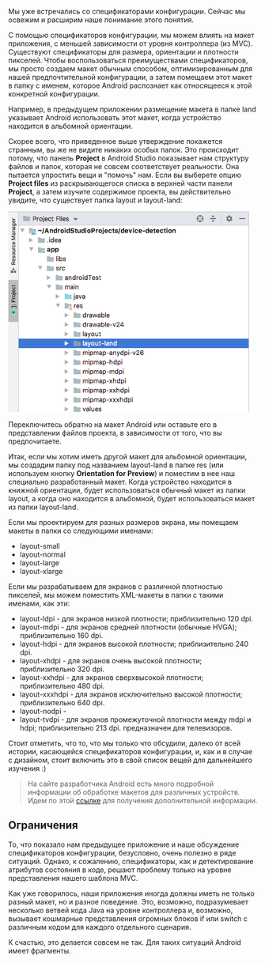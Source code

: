 Мы уже встречались со спецификаторами конфигурации<!--, такими как layout-large или layout-xhdpi-->. Сейчас мы освежим и расширим наше понимание этого понятия.

C помощью спецификаторов конфигурации, мы можем влиять на макет приложения, с меньшей зависимости от уровня контроллера (из MVC). Существуют спецификаторы для размера, ориентации и плотности пикселей. Чтобы воспользоваться преимуществами спецификаторов, мы просто создаем макет обычным способом, оптимизированным для нашей предпочтительной конфигурации, а затем помещаем этот макет в папку с именем, которое Android распознает как относящееся к этой конкретной конфигурации.

Например, в предыдущем приложении размещение макета в папке land указывает Android использовать этот макет, когда устройство находится в альбомной ориентации.

Скорее всего, что приведенное выше утверждение покажется странным, вы же не видите никаких особых папок. Это происходит потому, что панель **Project** в Android Studio показывает нам структуру файлов и папок, которая не совсем соответствует реальности. Она пытается упростить вещи и "помочь" нам. Если вы выберете опцию **Project files** из раскрывающегося списка в верхней части панели **Project**, а затем изучите содержимое проекта, вы действительно увидите, что существует папка layout и layout-land:

![](assets/project-files.png)

Переключитесь обратно на макет Android или оставьте его в представлении файлов проекта, в зависимости от того, что вы предпочитаете.

Итак, если мы хотим иметь другой макет для альбомной ориентации, мы создадим папку под названием layout-land в папке res (или используем кнопку **Orientation for Preview**) и поместим в нее наш специально разработанный макет. Когда устройство находится в книжной ориентации, будет использоваться обычный макет из папки layout, а когда оно находится в альбомной, будет использоваться макет из папки layout-land.

Если мы проектируем для разных размеров экрана, мы помещаем макеты в папки со следующими именами:

* layout-small
* layout-normal
* layout-large
* layout-xlarge

Если мы разрабатываем для экранов с различной плотностью пикселей, мы можем поместить XML-макеты в папки с такими именами, как эти:

* layout-ldpi - для экранов низкой плотности; приблизительно 120 dpi.
* layout-mdpi - для экранов средней плотности (обычные HVGA); приблизительно 160 dpi.
* layout-hdpi - для экранов высокой плотности; приблизительно 240 dpi.
* layout-xhdpi - для экранов очень высокой плотности; приблизительно 320 dpi.
* layout-xxhdpi - для экранов сверхвысокой плотности; приблизительно 480 dpi.
* layout-xxxhdpi - для экранов исключительно высокой плотности; приблизительно 640 dpi.
* layout-nodpi - 
* layout-tvdpi - для экранов промежуточной плотности между mdpi и hdpi; приблизительно 213 dpi. предназначен для телевизоров.

Стоит отметить, что то, что мы только что обсудили, далеко от всей истории, касающейся спецификаторов конфигурации, и, как и в случае с дизайном, стоит включить это в свой список вещей для дальнейшего изучения :)

> На сайте разработчика Android есть много подробной информации об обработке макетов для различных устройств. Идем по этой [ссылке](https://developer.android.com/guide/practices/screens_support) для получения дополнительной информации.

## Ограничения
То, что показало нам предыдущее приложение и наше обсуждение спецификаторов конфигурации, безусловно, очень полезно в ряде ситуаций. Однако, к сожалению, спецификаторы, как и детектирование атрибутов состояния в коде, решают проблему только на уровне представления нашего шаблона MVC.

Как уже говорилось, наши приложения иногда должны иметь не только разный макет, но и разное поведение. Это, возможно, подразумевает несколько ветвей кода Java на уровне контроллера и, возможно, вызывает кошмарные представления огромных блоков if или switch с различным кодом для каждого отдельного сценария.

К счастью, это делается совсем не так. Для таких ситуаций Android имеет фрагменты.
